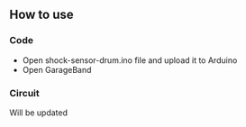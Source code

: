 ## How to use
### Code
- Open shock-sensor-drum.ino file and upload it to Arduino
- Open GarageBand

### Circuit
Will be updated
